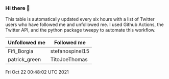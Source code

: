 ### Hi there 👋

This table is automatically updated every six hours with a list of Twitter users who have followed me and unfollowed me. I used Github Actions, the Twitter API, and the python package tweepy to automate this workflow.

| Unfollowed me |  Followed me |
| --- | --- |
|Fifi_Borgia|stefanospinel15|
|patrick_green|TitoJoeThomas|
Fri Oct 22 00:48:02 UTC 2021
